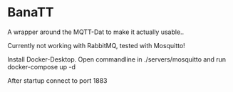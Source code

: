 # BanaTT
A wrapper around the MQTT-Dat to make it actually usable..

Currently not working with RabbitMQ, tested with Mosquitto!

Install Docker-Desktop.
Open commandline in ./servers/mosquitto and run docker-compose up -d

After startup connect to port 1883

